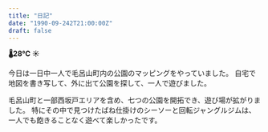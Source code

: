 ```yaml
---
title: "日記"
date: "1990-09-242T21:00:00Z"
draft: false
---
```


__🌡28℃ ☀__

今日は一日中一人で毛呂山町内の公園のマッピングをやっていました。
自宅で地図を書き写して、外に出て公園を探して、一人で遊びました。

毛呂山町と一部西坂戸エリアを含め、七つの公園を開拓でき、遊び場が拡がりました。
特にその中で見つけたばね仕掛けのシーソーと回転ジャングルジムは、一人でも飽きることなく遊べて楽しかったです。